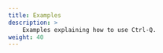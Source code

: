 ```yaml
---
title: Examples
description: >
    Examples explaining how to use Ctrl-Q.
weight: 40
---
```


<!-- {{% pageinfo %}}
This is a placeholder page that shows you how to use this template site.
{{% /pageinfo %}} -->

